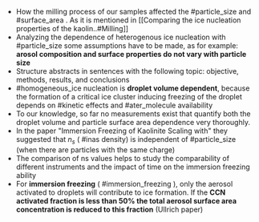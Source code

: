 + How the milling process of our samples affected the #particle_size and #surface_area . As it is mentioned in [[Comparing the ice nucleation properties of the kaolin..#Milling]]
+ Analyzing the dependence of heterogenous ice nucleation with #particle_size  some assumptions have to be made, as for example: **arosol composition and surface properties do not vary with particle size** 
+ Structure abstracts in sentences with the following topic: objective, methods, results, and conclusions
+ #homogeneous_ice nucleation is **droplet volume dependent**, because the formation of a critical ice cluster inducing freezing of the droplet depends on #kinetic effects and #ater_molecule availability
+ To our knowledge, so far no measurements exist that quantify both the droplet volume and particle surface area dependence very thoroughly.
+ In the paper "Immersion Freezing of Kaolinite Scaling with" they suggested that $n_s$ ( #inas density) is independent of #particle_size (when there are particles with the same charge)
+ The comparison of ns values helps to study the comparability of different instruments and the impact of time on the immersion freezing ability
+ For **immersion freezing** ( #immersion_freezing ), only the aerosol  activated to droplets will contribute to ice formation. If the **CCN activated fraction is less than 50% the total aerosol surface area concentration is reduced to this fraction** (Ullrich paper)